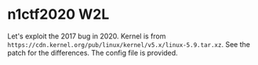 # n1ctf2020 W2L

Let's exploit the 2017 bug in 2020.
Kernel is from `https://cdn.kernel.org/pub/linux/kernel/v5.x/linux-5.9.tar.xz`. See the patch for the differences.
The config file is provided.
